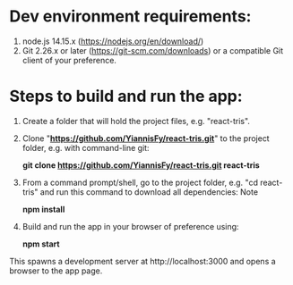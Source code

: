 # Dev environment requirements:

1. node.js 14.15.x (https://nodejs.org/en/download/)
2. Git 2.26.x or later (https://git-scm.com/downloads) or a compatible Git client of your preference.


# Steps to build and run the app:

1. Create a folder that will hold the project files, e.g. "react-tris".

2. Clone "**https://github.com/YiannisFy/react-tris.git**" to the project folder, e.g. with command-line git:

	**git clone https://github.com/YiannisFy/react-tris.git react-tris**

3. From a command prompt/shell, go to the project folder, e.g. "cd react-tris" and run this command to download all dependencies:
Note

	**npm install**

4. Build and run the app in your browser of preference using:

	**npm start**

This spawns a development server at http://localhost:3000 and opens a browser to the app page.